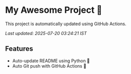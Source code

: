 # My Awesome Project 🚀

This project is automatically updated using GitHub Actions.

_Last updated: 2025-07-20 03:24:21 IST_

## Features
- Auto-update README using Python 🐍
- Auto Git push with GitHub Actions 🤖
